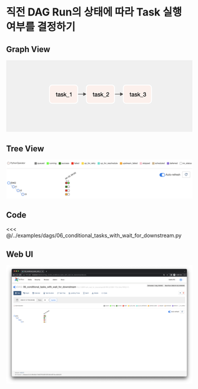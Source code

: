 # 직전 DAG Run의 상태에 따라 Task 실행 여부를 결정하기

## Graph View

![image-20220123003728946](./image-20220123003728946.png)

## Tree View

![image-20220122225546239](./image-20220122225546239.png)

## Code

<<< @/../examples/dags/06_conditional_tasks_with_wait_for_downstream.py

## Web UI

![image-20220122225611854](./image-20220122225611854.png)

